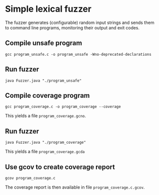 # Simple lexical fuzzer

The fuzzer generates (configurable) random input strings and sends them to command line programs,
monitoring their output and exit codes.

## Compile unsafe program

```shell
gcc program_unsafe.c -o program_unsafe -Wno-deprecated-declarations
```

## Run fuzzer

```shell
java Fuzzer.java "./program_unsafe"
```

## Compile coverage program

```shell
gcc program_coverage.c -o program_coverage --coverage
```

This yields a file `program_coverage.gcno`.

## Run fuzzer

```shell
java Fuzzer.java "./program_coverage"
```

This yields a file `program_coverage.gcda`

## Use gcov to create coverage report

```shell
gcov program_coverage.c
```

The coverage report is then available in file `program_coverage.c.gcov`.
